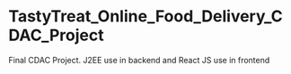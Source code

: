 # TastyTreat_Online_Food_Delivery_CDAC_Project
Final CDAC Project. J2EE use in backend and React JS use in frontend
